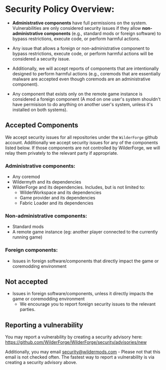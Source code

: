 # **Security Policy Overview:**

- **Administrative components** have full permissions on the system. Vulnerabilities are only considered security issues if they allow **non-administrative components** (e.g., standard mods or foreign software) to bypass restrictions, execute code, or perform harmful actions.

- Any issue that allows a foreign or non-administrative component to bypass restrictions, execute code, or perform harmful actions will be considered a security issue.

- Additionally, we will accept reports of components that are intentionally designed to perform harmful actions (e.g., coremods that are essentially malware are accepted even though coremods are an administrative component).

- Any component that exists only on the remote game instance is considered a foreign component (A mod on one user's system shouldn't have permisison to do anything on another user's system, unless it's installed on both systems).

## Accepted Components
We accept security issues for all repositories under the `WilderForge` github account. Additionally we accept security issues for any of the components listed below. If those components are not controlled by WilderForge, we will relay them privately to the relevant party if appropriate.

### Administrative components:
- Any coremod
- Wildermyth and its dependencies
- WilderForge and its dependencies. Includes, but is not limited to:
    - WilderWorkspace and its dependencies
    - Game provider and its dependencies
    - Fabric Loader and its dependencies

### Non-administrative components:
- Standard mods
- A remote game instance (eg: another player connected to the currently running game)
  
### Foreign components:
 - Issues in foreign software/components that directly impact the game or coremodding environment

## Not accepted

- Issues in foreign software/components, unless it directly impacts the game or coremodding environment
  - We encourage you to report foreign security issues to the relevant parties.

## Reporting a vulnerability

You may report a vulnerability by creating a security advisory here: https://github.com/WilderForge/WilderForge/security/advisories/new

Additionally, you may email security@wildermods.com - Please not that this email is not checked often. The fastest way to report a vulnerability is via creating a security advisory above.
